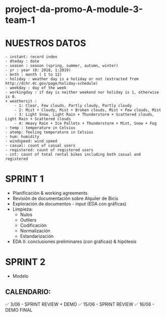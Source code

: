 # project-da-promo-A-module-3-team-1

# NUESTROS DATOS

	- instant: record index
	- dteday : date
	- season : season (spring, summer, autumn, winter)
	- yr : year (0: 2018, 1:2019)
	- mnth : month ( 1 to 12)
	- holiday : weather day is a holiday or not (extracted from http://dchr.dc.gov/page/holiday-schedule)
	- weekday : day of the week
	- workingday : if day is neither weekend nor holiday is 1, otherwise is 0.
	+ weathersit : 
		- 1: Clear, Few clouds, Partly cloudy, Partly cloudy
		- 2: Mist + Cloudy, Mist + Broken clouds, Mist + Few clouds, Mist
		- 3: Light Snow, Light Rain + Thunderstorm + Scattered clouds, Light Rain + Scattered clouds
		- 4: Heavy Rain + Ice Pallets + Thunderstorm + Mist, Snow + Fog
	- temp : temperature in Celsius
	- atemp: feeling temperature in Celsius
	- hum: humidity
	- windspeed: wind speed
	- casual: count of casual users
	- registered: count of registered users
	- cnt: count of total rental bikes including both casual and registered

# SPRINT 1

- Planificación & working agreements
- Revisión de documentación sobre Alquiler de Bicis
- Exploración de documentos - input (EDA con gráficas)
- Limpieza:
  - Nulos
  - Outliers
  - Codificación
  - Normalización
  - Estandarización
- EDA II: conclusiones preliminares (con gráficas) & hipótesis


# SPRINT 2
- Modelo

## CALENDARIO:

✅ 3/06 - SPRINT REVIEW + DEMO
✅ 15/06 - SPRINT REVIEW
✅ 16/06 - DEMO FINAL
